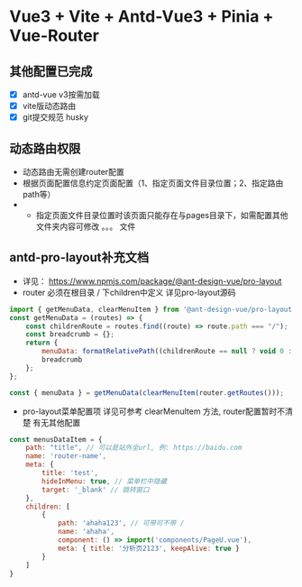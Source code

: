# Vue3 + Vite + Antd-Vue3 + Pinia + Vue-Router

## 其他配置已完成
- [x] antd-vue v3按需加载
- [x] vite版动态路由
- [x] git提交规范 husky

## 动态路由权限
- 动态路由无需创建router配置
- 根据页面配置信息约定页面配置（1、指定页面文件目录位置；2、指定路由path等）
- * 指定页面文件目录位置时该页面只能存在与pages目录下，如需配置其他文件夹内容可修改 。。。 文件

## antd-pro-layout补充文档 
- 详见： https://www.npmjs.com/package/@ant-design-vue/pro-layout
- router 必须在根目录 / 下children中定义 详见pro-layout源码
```js
import { getMenuData, clearMenuItem } from '@ant-design-vue/pro-layout';
const getMenuData = (routes) => {
    const childrenRoute = routes.find((route) => route.path === "/");
    const breadcrumb = {};
    return {
        menuData: formatRelativePath((childrenRoute == null ? void 0 : childrenRoute.children) || [], breadcrumb),
        breadcrumb
    };
};

const { menuData } = getMenuData(clearMenuItem(router.getRoutes()));
```

- pro-layout菜单配置项 详见可参考 clearMenuItem 方法, router配置暂时不清楚 有无其他配置
```js
const menusDataItem = {
    path: "title", // 可以是站外全url, 例: https://baidu.com
    name: 'router-name',
    meta: { 
        title: 'test',
        hideInMenu: true, // 菜单栏中隐藏
        target: '_blank' // 跳转窗口
    },
    children: [
        {
            path: 'ahaha123', // 可带可不带 /
            name: 'ahaha',
            component: () => import('components/PageU.vue'),
            meta: { title: '分析页2123', keepAlive: true }
        }
    ]
}
```
